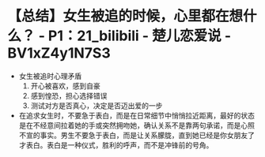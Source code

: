 # 【总结】女生被追的时候，心里都在想什么？ - P1：21_bilibili - 楚儿恋爱说 - BV1xZ4y1N7S3

-   女生被追时心理矛盾
    1.  开心被喜欢，感到自豪
    2.  感到惶恐，担心选择错误
    3.  测试对方是否真心，决定是否迈出爱的一步
-   在追求女生时，不要急于表白，而是在日常细节中悄悄拉近距离，最好的状态是在不经意间拉着她的手或突然拥吻她，确认关系不是靠两句承诺，而是心照不宣的事实。男生不要急于表白，而是让关系朦胧，直到她已经是你女朋友了才表白。表白是一种仪式，胜利的呼声，而不是冲锋前的号角。